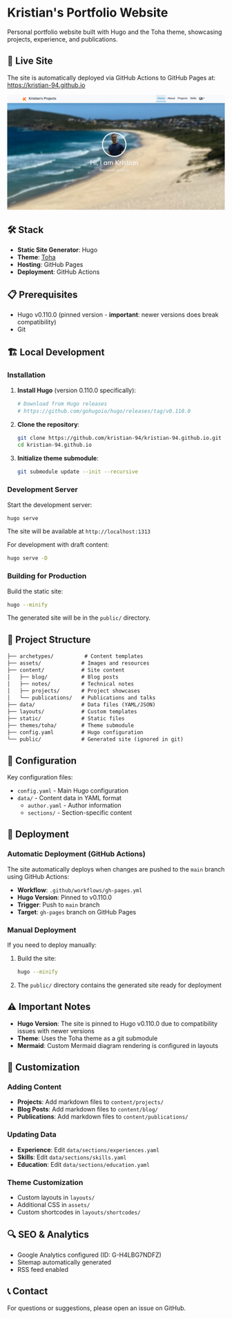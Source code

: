 # Kristian's Portfolio Website

Personal portfolio website built with Hugo and the Toha theme, showcasing projects, experience, and publications.

## 🚀 Live Site

The site is automatically deployed via GitHub Actions to GitHub Pages at: https://kristian-94.github.io

![screenshot.png](screenshot.png)

## 🛠️ Stack

- **Static Site Generator**: Hugo
- **Theme**: [Toha](https://github.com/hugo-toha/toha)
- **Hosting**: GitHub Pages
- **Deployment**: GitHub Actions

## 📋 Prerequisites

- Hugo v0.110.0 (pinned version - **important**: newer versions does break compatibility)
- Git

## 🏗️ Local Development

### Installation

1. **Install Hugo** (version 0.110.0 specifically):
   ```bash
   # Download from Hugo releases
   # https://github.com/gohugoio/hugo/releases/tag/v0.110.0
   ```

2. **Clone the repository**:
   ```bash
   git clone https://github.com/kristian-94/kristian-94.github.io.git
   cd kristian-94.github.io
   ```

3. **Initialize theme submodule**:
   ```bash
   git submodule update --init --recursive
   ```

### Development Server

Start the development server:
```bash
hugo serve
```

The site will be available at `http://localhost:1313`

For development with draft content:
```bash
hugo serve -D
```

### Building for Production

Build the static site:
```bash
hugo --minify
```

The generated site will be in the `public/` directory.

## 📁 Project Structure

```
├── archetypes/          # Content templates
├── assets/             # Images and resources
├── content/            # Site content
│   ├── blog/           # Blog posts
│   ├── notes/          # Technical notes
│   ├── projects/       # Project showcases
│   └── publications/   # Publications and talks
├── data/               # Data files (YAML/JSON)
├── layouts/            # Custom templates
├── static/             # Static files
├── themes/toha/        # Theme submodule
├── config.yaml         # Hugo configuration
└── public/             # Generated site (ignored in git)
```

## 🔧 Configuration

Key configuration files:
- `config.yaml` - Main Hugo configuration
- `data/` - Content data in YAML format
  - `author.yaml` - Author information
  - `sections/` - Section-specific content

## 🚢 Deployment

### Automatic Deployment (GitHub Actions)

The site automatically deploys when changes are pushed to the `main` branch using GitHub Actions:

- **Workflow**: `.github/workflows/gh-pages.yml`
- **Hugo Version**: Pinned to v0.110.0
- **Trigger**: Push to `main` branch
- **Target**: `gh-pages` branch on GitHub Pages

### Manual Deployment

If you need to deploy manually:

1. Build the site:
   ```bash
   hugo --minify
   ```

2. The `public/` directory contains the generated site ready for deployment

## ⚠️ Important Notes

- **Hugo Version**: The site is pinned to Hugo v0.110.0 due to compatibility issues with newer versions
- **Theme**: Uses the Toha theme as a git submodule
- **Mermaid**: Custom Mermaid diagram rendering is configured in layouts

## 🎨 Customization

### Adding Content

- **Projects**: Add markdown files to `content/projects/`
- **Blog Posts**: Add markdown files to `content/blog/`
- **Publications**: Add markdown files to `content/publications/`

### Updating Data

- **Experience**: Edit `data/sections/experiences.yaml`
- **Skills**: Edit `data/sections/skills.yaml`
- **Education**: Edit `data/sections/education.yaml`

### Theme Customization

- Custom layouts in `layouts/`
- Additional CSS in `assets/`
- Custom shortcodes in `layouts/shortcodes/`

## 🔍 SEO & Analytics

- Google Analytics configured (ID: G-H4LBG7NDFZ)
- Sitemap automatically generated
- RSS feed enabled

## 📞 Contact

For questions or suggestions, please open an issue on GitHub.